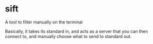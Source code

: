 # sift
A tool to filter manually on the terminal

Basically, it takes its standard in, and acts as a server that you can then connect to, and manually choose what to send to standard out.
